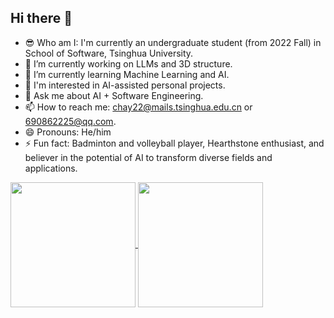 ## Hi there 👋
- 😎 Who am I: I'm currently an undergraduate student (from 2022 Fall) in School of Software, Tsinghua University.
- 🔭 I’m currently working on LLMs and 3D structure.
- 🌱 I’m currently learning Machine Learning and AI.
- 🔧 I'm interested in AI-assisted personal projects.
- 💬 Ask me about AI + Software Engineering.
- 📫 How to reach me: chay22@mails.tsinghua.edu.cn or 690862225@qq.com.
- 😄 Pronouns: He/him
- ⚡ Fun fact: Badminton and volleyball player, Hearthstone enthusiast, and believer in the potential of AI to transform diverse fields and applications.

<a href="https://github.com/anuraghazra/github-readme-stats">
  <img height=200 align="center" src="https://github-readme-stats.vercel.app/api?username=ZaytsevZY" />
</a>
<a href="https://github.com/anuraghazra/convoychat">
  <img height=200 align="center" src="https://github-readme-stats.vercel.app/api/top-langs?username=ZaytsevZY&layout=compact&langs_count=8&card_width=320" />
</a>
